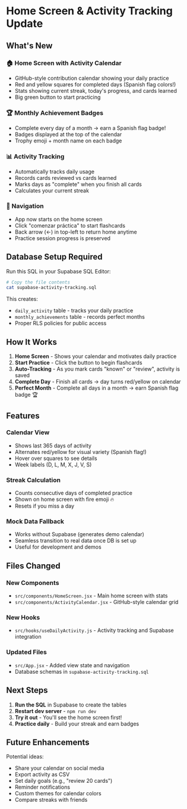 # Home Screen & Activity Tracking Update

## What's New

### 🏠 Home Screen with Activity Calendar
- GitHub-style contribution calendar showing your daily practice
- Red and yellow squares for completed days (Spanish flag colors!)
- Stats showing current streak, today's progress, and cards learned
- Big green button to start practicing

### 🏆 Monthly Achievement Badges
- Complete every day of a month → earn a Spanish flag badge!
- Badges displayed at the top of the calendar
- Trophy emoji + month name on each badge

### 📊 Activity Tracking
- Automatically tracks daily usage
- Records cards reviewed vs cards learned
- Marks days as "complete" when you finish all cards
- Calculates your current streak

### 🔄 Navigation
- App now starts on the home screen
- Click "comenzar práctica" to start flashcards
- Back arrow (←) in top-left to return home anytime
- Practice session progress is preserved

## Database Setup Required

Run this SQL in your Supabase SQL Editor:

```bash
# Copy the file contents
cat supabase-activity-tracking.sql
```

This creates:
- `daily_activity` table - tracks your daily practice
- `monthly_achievements` table - records perfect months
- Proper RLS policies for public access

## How It Works

1. **Home Screen** - Shows your calendar and motivates daily practice
2. **Start Practice** - Click the button to begin flashcards
3. **Auto-Tracking** - As you mark cards "known" or "review", activity is saved
4. **Complete Day** - Finish all cards → day turns red/yellow on calendar
5. **Perfect Month** - Complete all days in a month → earn Spanish flag badge 🏆

## Features

### Calendar View
- Shows last 365 days of activity
- Alternates red/yellow for visual variety (Spanish flag!)
- Hover over squares to see details
- Week labels (D, L, M, X, J, V, S)

### Streak Calculation
- Counts consecutive days of completed practice
- Shown on home screen with fire emoji 🔥
- Resets if you miss a day

### Mock Data Fallback
- Works without Supabase (generates demo calendar)
- Seamless transition to real data once DB is set up
- Useful for development and demos

## Files Changed

### New Components
- `src/components/HomeScreen.jsx` - Main home screen with stats
- `src/components/ActivityCalendar.jsx` - GitHub-style calendar grid

### New Hooks
- `src/hooks/useDailyActivity.js` - Activity tracking and Supabase integration

### Updated Files
- `src/App.jsx` - Added view state and navigation
- Database schemas in `supabase-activity-tracking.sql`

## Next Steps

1. **Run the SQL** in Supabase to create the tables
2. **Restart dev server** - `npm run dev`
3. **Try it out** - You'll see the home screen first!
4. **Practice daily** - Build your streak and earn badges

## Future Enhancements

Potential ideas:
- Share your calendar on social media
- Export activity as CSV
- Set daily goals (e.g., "review 20 cards")
- Reminder notifications
- Custom themes for calendar colors
- Compare streaks with friends
